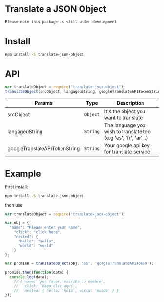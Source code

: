 # Translate a JSON Object
`Please note this package is still under development`


# Install 
```bash
npm install -S translate-json-object
```

# API 

```javascript
var translateObject = require('translate-json-object');
translateObject(srcObject, langageuString, googleTranslateAPITokenString)
```


| Params                        | Type          | Description  |
| ----------------------------- |:-------------:| ------------|
| srcObject                     | `Object`      |  It's the object you want to translate  |
| langageuString                | `String`      |  The language you wish to translate too (e.g 'es', 'fr', 'ar'...)  |
| googleTranslateAPITokenString | `String`      |  Your google api key for translate service |

# Example 
First install: 

```bash
npm install -S translate-json-object
```

then use: 

```javascript
var translateObject = require('translate-json-object');

var obj = {
  "name": "Please enter your name",
    "click": "click here",
    "nested": {
      "hello": "hello",
      "world": "world"
    }
};

var promise = translateObject(obj, 'es', 'googleTranslateAPIToken');

promise.then(function(data) {
  console.log(data);
    // { name: 'por favor, escriba su nombre',
    //   click: 'haga clic aquí',
    //   nested: { hello: 'Hola', world: 'mundo' } }
});

``` 
